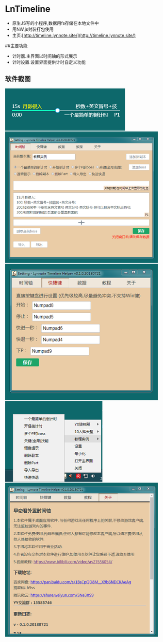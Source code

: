 # LnTimeline

+ 原生JS写的小程序,数据用fs存储在本地文件中
+ 用NW.js封装打包使用
+ 主页:[http://timeline.lynnote.site/](http://timeline.lynnote.site/)

##主要功能
+ 计时器.主界面以时间轴的形式展示
+ 计时设置.设置界面提供计时自定义功能

## 软件截图
<img src="/appimg/main.png?raw=true" alt="主界面">
<img src="/appimg/settingdata.png?raw=true" alt="数据设置">
<img src="/appimg/settingkey.png?raw=true" alt="快捷键设置">
<img src="/appimg/tray.png?raw=true" alt="托盘界面">
<img src="/appimg/settingabout.png?raw=true" alt="about">
